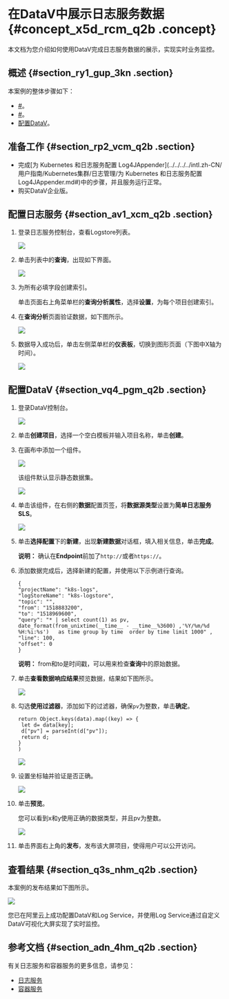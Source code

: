 # 在DataV中展示日志服务数据 {#concept_x5d_rcm_q2b .concept}

本文档为您介绍如何使用DataV完成日志服务数据的展示，实现实时业务监控。

## 概述 {#section_ry1_gup_3kn .section}

本案例的整体步骤如下：

-   [\#](#)。
-   [\#](#)。
-   [配置DataV](#)。

## 准备工作 {#section_rp2_vcm_q2b .section}

-   完成[为 Kubernetes 和日志服务配置 Log4JAppender](../../../../intl.zh-CN/用户指南/Kubernetes集群/日志管理/为 Kubernetes 和日志服务配置 Log4JAppender.md#)中的步骤，并且服务运行正常。
-   购买DataV企业版。

## 配置日志服务 {#section_av1_xcm_q2b .section}

1.  登录日志服务控制台，查看Logstore列表。

    ![](http://static-aliyun-doc.oss-cn-hangzhou.aliyuncs.com/assets/img/16936/15603236048038_zh-CN.png)

2.  单击列表中的**查询**，出现如下界面。

    ![](http://static-aliyun-doc.oss-cn-hangzhou.aliyuncs.com/assets/img/16936/15603236048039_zh-CN.png)

3.  为所有必填字段创建索引。

    单击页面右上角菜单栏的**查询分析属性**，选择**设置**，为每个项目创建索引。

4.  在**查询分析**页面验证数据，如下图所示。

    ![](http://static-aliyun-doc.oss-cn-hangzhou.aliyuncs.com/assets/img/16936/15603236048041_zh-CN.png)

5.  数据导入成功后，单击左侧菜单栏的**仪表板**，切换到图形页面（下图中X轴为时间）。

    ![](http://static-aliyun-doc.oss-cn-hangzhou.aliyuncs.com/assets/img/16936/15603236058042_zh-CN.png)


## 配置DataV {#section_vq4_pgm_q2b .section}

1.  登录DataV控制台。

    ![](http://static-aliyun-doc.oss-cn-hangzhou.aliyuncs.com/assets/img/16936/15603236058043_zh-CN.png)

2.  单击**创建项目**，选择一个空白模板并输入项目名称，单击**创建**。
3.  在画布中添加一个组件。

    ![](http://static-aliyun-doc.oss-cn-hangzhou.aliyuncs.com/assets/img/16936/15603236058045_zh-CN.png)

    该组件默认显示静态数据集。

    ![](http://static-aliyun-doc.oss-cn-hangzhou.aliyuncs.com/assets/img/16936/15603236058046_zh-CN.png)

4.  单击该组件，在右侧的**数据**配置页签，将**数据源类型**设置为**简单日志服务 SLS**。

    ![](http://static-aliyun-doc.oss-cn-hangzhou.aliyuncs.com/assets/img/16936/15603236058047_zh-CN.png)

5.  单击**选择配置**下的**新建**，出现**新建数据**对话框，填入相关信息，单击**完成**。

    **说明：** 确认在**Endpoint**前加了`http://`或者`https://`。

6.  添加数据完成后，选择新建的配置，并使用以下示例进行查询。

    ``` {#codeblock_4vt_bn4_6c5}
    {
    "projectName": "k8s-logs",
    "logStoreName": "k8s-logstore",
    "topic": "",
    "from": "1518883200",
    "to": "1518969600",
    "query": "* | select count(1) as pv, date_format(from_unixtime(__time__ - __time__%3600) ,'%Y/%m/%d %H:%i:%s')   as time group by time  order by time limit 1000" ,
    "line": 100,
    "offset": 0
    }
    ```

    **说明：** from和to是时间戳，可以用来检查**查询**中的原始数据。

7.  单击**查看数据响应结果**预览数据，结果如下图所示。

    ![](http://static-aliyun-doc.oss-cn-hangzhou.aliyuncs.com/assets/img/16936/15603236068049_en-US.png)

8.  勾选**使用过滤器**，添加如下的过滤器，确保`pv`为整数，单击**确定**。

    ``` {#codeblock_6b7_v6v_hdx}
    return Object.keys(data).map((key) => {
     let d= data[key];
     d["pv"] = parseInt(d["pv"]);
     return d;
    }
    )
    ```

    ![](http://static-aliyun-doc.oss-cn-hangzhou.aliyuncs.com/assets/img/16936/15603236068050_en-US.png)

9.  设置坐标轴并验证是否正确。

    ![](http://static-aliyun-doc.oss-cn-hangzhou.aliyuncs.com/assets/img/16936/15603236068052_en-US.png)

10. 单击**预览**。

    您可以看到x和y使用正确的数据类型，并且pv为整数。

    ![](http://static-aliyun-doc.oss-cn-hangzhou.aliyuncs.com/assets/img/16936/15603236078054_en-US.png)

11. 单击界面右上角的**发布**，发布该大屏项目，使得用户可以公开访问。

## 查看结果 {#section_q3s_nhm_q2b .section}

本案例的发布结果如下图所示。

![](http://static-aliyun-doc.oss-cn-hangzhou.aliyuncs.com/assets/img/16936/15603236078057_en-US.png)

您已在阿里云上成功配置DataV和Log Service，并使用Log Service通过自定义DataV可视化大屏实现了实时监控。

## 参考文档 {#section_adn_4hm_q2b .section}

有关日志服务和容器服务的更多信息，请参见：

-   [日志服务](https://www.alibabacloud.com/product/log-service)
-   [容器服务](https://www.alibabacloud.com/product/container-service)

